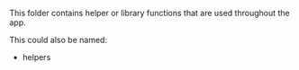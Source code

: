 This folder contains helper or library functions that are used throughout the app.

This could also be named:
* helpers

<!-- LabelFormater - funkcja która coś sobie formatuje -->
<!-- config.ts/js -->